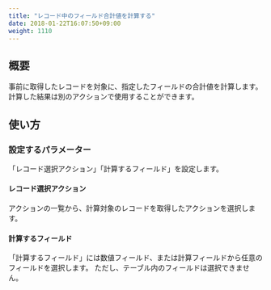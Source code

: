 ```yaml
---
title: "レコード中のフィールド合計値を計算する"
date: 2018-01-22T16:07:50+09:00
weight: 1110
---
```


## 概要

事前に取得したレコードを対象に、指定したフィールドの合計値を計算します。
計算した結果は別のアクションで使用することができます。

## 使い方

### 設定するパラメーター

「レコード選択アクション」「計算するフィールド」を設定します。

#### レコード選択アクション

アクションの一覧から、計算対象のレコードを取得したアクションを選択します。

#### 計算するフィールド

「計算するフィールド」には数値フィールド、または計算フィールドから任意のフィールドを選択します。
ただし、テーブル内のフィールドは選択できません。
